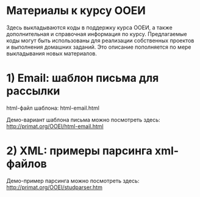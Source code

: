 # Материалы к курсу ООЕИ
Здесь выкладываются коды в поддержку курса ООЕИ, а также дополнительная и справочная информация по курсу. 
Предлагаемые коды могут быть использованы для реализации собственных проектов и выполнения домашних заданий.
Это описание пополняется по мере выкладывания новых материалов.

# 1) Email: шаблон письма для рассылки

html-файл шаблона: html-email.html

Демо-вариант шаблона письма можно посмотреть здесь: http://primat.org/OOEI/html-email.html

# 2) XML: примеры парсинга xml-файлов

Демо-пример парсинга можно посмотреть здесь: http://primat.org/OOEI/studparser.htm
